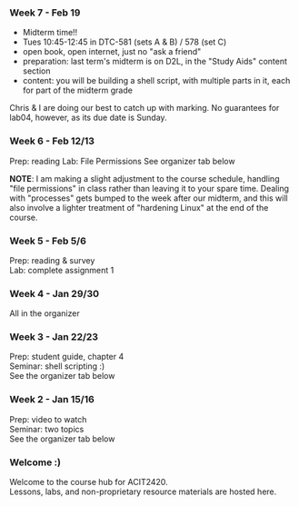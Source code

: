 ### Week 7 - Feb 19

- Midterm time!!  
- Tues 10:45-12:45 in DTC-581 (sets A & B) / 578 (set C)
- open book, open internet, just no "ask a friend"
- preparation: last term's midterm is on D2L, in the "Study Aids" content section
- content: you will be building a shell script, with multiple parts in it, each for
part of the midterm grade

Chris & I are doing our best to catch up with marking. No guarantees for lab04,
however, as its due date is Sunday.


### Week 6 - Feb 12/13

Prep: reading
Lab: File Permissions
See organizer tab below

**NOTE**: I am making a slight adjustment to the
course schedule, handling "file permissions" in class
rather than leaving it to your spare time.
Dealing with "processes" gets bumped to the week after our 
midterm, and this will also involve a lighter treatment of
"hardening Linux" at the end of the course.

### Week 5 - Feb 5/6

Prep: reading & survey  
Lab: complete assignment 1  

### Week 4 - Jan 29/30

All in the organizer

### Week 3 - Jan 22/23

Prep: student guide, chapter 4  
Seminar: shell scripting :)  
See the organizer tab below

### Week 2 - Jan 15/16  

Prep: video to watch  
Seminar: two topics  
See the organizer tab below

### Welcome :)

Welcome to the course hub for ACIT2420.  
Lessons, labs, and non-proprietary resource materials are hosted here.